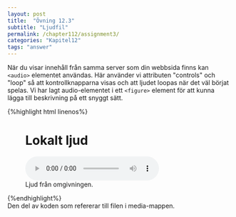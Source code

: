 ```yaml
---
layout: post
title:  "Övning 12.3"
subtitle: "Ljudfil"
permalink: /chapter112/assignment3/
categories: "Kapitel12"
tags: "answer"
---
```

När du visar innehåll från samma server som din webbsida finns kan `<audio>` elementet användas. Här använder vi attributen "controls" och "loop" så att kontrollknapparna visas och att ljudet loopas när det väl börjat spelas. Vi har lagt audio-elementet i ett `<figure>` element för att kunna lägga till beskrivning på ett snyggt sätt.

{%highlight html linenos%}
<figure>
  <h1>Lokalt ljud</h1>
  <audio controls loop>
    <source src="media/news.mp3" type ="audio/mp3">
  </audio>
  <figcaption>Ljud från omgivningen.</figcaption>
</figure>
{%endhighlight%}
<figcaption>Den del av koden som refererar till filen i media-mappen.</figcaption>
